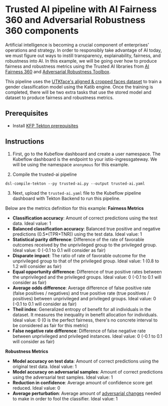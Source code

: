# Trusted AI pipeline with AI Fairness 360 and Adversarial Robustness 360 components

Artificial intelligence is becoming a crucial component of enterprises’ operations and strategy. In order to responsibly take advantage of AI today, we must figure out ways to instill transparency, explainability, fairness, and robustness into AI. In this example, we will be going over how to produce fairness and robustness metrics using the Trusted AI libraries from [AI Fairness 360](https://github.com/IBM/AIF360) and [Adversarial Robustness Toolbox](https://github.com/IBM/adversarial-robustness-toolbox).

This pipeline uses the [UTKface's aligned & cropped faces dataset](https://susanqq.github.io/UTKFace/) to train a gender classification model using the Katib engine. Once the training is completed, there will be two extra tasks that use the stored model and dataset to produce fairness and robustness metrics.

## Prerequisites 
- Install [KFP Tekton prerequisites](/samples/README.md)

## Instructions

1. First, go to the Kubeflow dashboard and create a user namespace. The Kubeflow dashboard is the endpoint to your istio-ingressgateway. We will be using the namespace `anonymous` for this example.

2. Compile the trusted-ai pipeline
```shell
dsl-compile-tekton --py trusted-ai.py --output trusted-ai.yaml
```

3. Next, upload the `trusted-ai.yaml` file to the Kubeflow pipeline dashboard with Tekton Backend to run this pipeline.

Below are the metrics definition for this example:
**Fairness Metrics**
- **Classification accuracy**: Amount of correct predictions using the test data. Ideal value: 1
- **Balanced classification accuracy**: Balanced true positive and negative predictions (0.5*(TPR+TNR)) using the test data. Ideal value: 1
- **Statistical parity difference**: Difference of the rate of favorable outcomes received by the unprivileged group to the privileged group. Ideal value: 0 (-0.1 to 0.1 will consider as fair)
- **Disparate impact**: The ratio of rate of favorable outcome for the unprivileged group to that of the privileged group. Ideal value: 1 (0.8 to 1.2 will consider as fair)
- **Equal opportunity difference**: Difference of true positive rates between the unprivileged and the privileged groups. Ideal value: 0 (-0.1 to 0.1 will consider as fair)
- **Average odds difference**: Average difference of false positive rate (false positives / negatives) and true positive rate (true positives / positives) between unprivileged and privileged groups. Ideal value: 0 (-0.1 to 0.1 will consider as fair)
- **Theil index**: Generalized entropy of benefit for all individuals in the dataset. It measures the inequality in benefit allocation for individuals. Ideal value: 0 (0 is the perfect fairness, there's no concrete interval to be considered as fair for this metric)
- **False negative rate difference**: Difference of false negative rate between unprivileged and privileged instances. Ideal value: 0 (-0.1 to 0.1 will consider as fair)

**Robustness Metrics**
- **Model accuracy on test data**: Amount of correct predictions using the original test data. Ideal value: 1
- **Model accuracy on adversarial samples**: Amount of correct predictions using the adversarial test samples. Ideal value: 1
- **Reduction in confidence**: Average amount of confidence score get reduced. Ideal value: 0
- **Average perturbation**: Average amount of [adversarial changes](https://en.wikipedia.org/wiki/Perturbation_theory) needed to make in order to fool the classifier. Ideal value: 1
